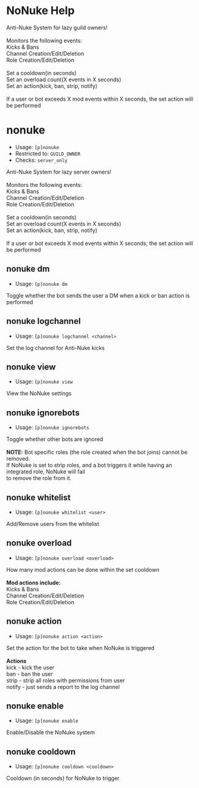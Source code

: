 # NoNuke Help

Anti-Nuke System for lazy guild owners!<br/><br/>Monitors the following events:<br/>Kicks & Bans<br/>Channel Creation/Edit/Deletion<br/>Role Creation/Edit/Deletion<br/><br/>Set a cooldown(in seconds)<br/>Set an overload count(X events in X seconds)<br/>Set an action(kick, ban, strip, notify)<br/><br/>If a user or bot exceeds X mod events within X seconds, the set action will be performed

# nonuke
 - Usage: `[p]nonuke `
 - Restricted to: `GUILD_OWNER`
 - Checks: `server_only`

Anti-Nuke System for lazy server owners!<br/><br/>Monitors the following events:<br/>Kicks & Bans<br/>Channel Creation/Edit/Deletion<br/>Role Creation/Edit/Deletion<br/><br/>Set a cooldown(in seconds)<br/>Set an overload count(X events in X seconds)<br/>Set an action(kick, ban, strip, notify)<br/><br/>If a user or bot exceeds X mod events within X seconds, the set action will be performed

## nonuke dm
 - Usage: `[p]nonuke dm `

Toggle whether the bot sends the user a DM when a kick or ban action is performed

## nonuke logchannel
 - Usage: `[p]nonuke logchannel <channel> `

Set the log channel for Anti-Nuke kicks

## nonuke view
 - Usage: `[p]nonuke view `

View the NoNuke settings

## nonuke ignorebots
 - Usage: `[p]nonuke ignorebots `

Toggle whether other bots are ignored<br/><br/>**NOTE:** Bot specific roles (the role created when the bot joins) cannot be removed.<br/>If NoNuke is set to strip roles, and a bot triggers it while having an integrated role, NoNuke will fail<br/>to remove the role from it.

## nonuke whitelist
 - Usage: `[p]nonuke whitelist <user> `

Add/Remove users from the whitelist

## nonuke overload
 - Usage: `[p]nonuke overload <overload> `

How many mod actions can be done within the set cooldown<br/><br/>**Mod actions include:**<br/>Kicks & Bans<br/>Channel Creation/Edit/Deletion<br/>Role Creation/Edit/Deletion

## nonuke action
 - Usage: `[p]nonuke action <action> `

Set the action for the bot to take when NoNuke is triggered<br/><br/>**Actions**<br/>kick - kick the user<br/>ban - ban the user<br/>strip - strip all roles with permissions from user<br/>notify - just sends a report to the log channel

## nonuke enable
 - Usage: `[p]nonuke enable `

Enable/Disable the NoNuke system

## nonuke cooldown
 - Usage: `[p]nonuke cooldown <cooldown> `

Cooldown (in seconds) for NoNuke to trigger

